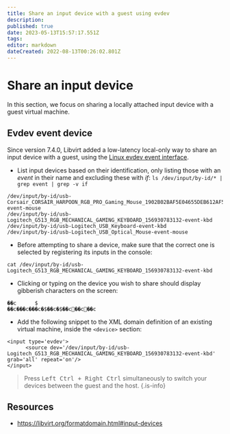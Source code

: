 ```yaml
---
title: Share an input device with a guest using evdev
description: 
published: true
date: 2023-05-13T15:57:17.551Z
tags: 
editor: markdown
dateCreated: 2022-08-13T00:26:02.801Z
---
```


# Share an input device

In this section, we focus on sharing a locally attached input device with a guest virtual machine.

## Evdev event device

Since version 7.4.0, Libvirt added a low-latency local-only way to share an input device with a guest, using the [Linux evdev event interface](https://www.kernel.org/doc/html/latest/input/input.html?highlight=evdev#evdev).

- List input devices based on their identification, only listing those with an *event* in their name and excluding these with *if*: `ls /dev/input/by-id/* | grep event | grep -v if`

```
/dev/input/by-id/usb-Corsair_CORSAIR_HARPOON_RGB_PRO_Gaming_Mouse_1902B02BAF5E04655DEB612AF5001C05-event-mouse
/dev/input/by-id/usb-Logitech_G513_RGB_MECHANICAL_GAMING_KEYBOARD_156930783132-event-kbd
/dev/input/by-id/usb-Logitech_USB_Keyboard-event-kbd
/dev/input/by-id/usb-Logitech_USB_Optical_Mouse-event-mouse
```

- Before attempting to share a device, make sure that the correct one is selected by registering its inputs in the console:

```
cat /dev/input/by-id/usb-Logitech_G513_RGB_MECHANICAL_GAMING_KEYBOARD_156930783132-event-kbd
```

- Clicking or typing on the device you wish to share should display gibberish characters on the screen:

```
��c      $
��c���c���c�$��c�$��c׏��c׏��c                                             
```    

- Add the following snippet to the XML domain definition of an existing virtual machine, inside the `<device>` section:

```
<input type='evdev'>
      <source dev='/dev/input/by-id/usb-Logitech_G513_RGB_MECHANICAL_GAMING_KEYBOARD_156930783132-event-kbd' grab='all' repeat='on'/>
</input>
```

> Press <kbd>Left Ctrl + Right Ctrl</kbd> simultaneously to switch your devices between the guest and the host.
{.is-info}

## Resources

* https://libvirt.org/formatdomain.html#input-devices

